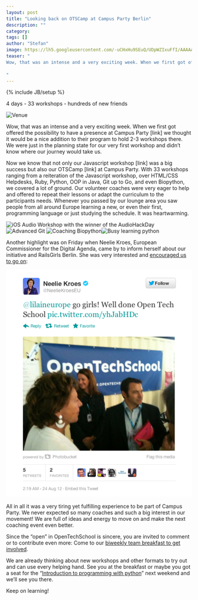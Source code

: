 ```yaml
---
layout: post
title: "Looking back on OTSCamp at Campus Party Berlin"
description: ""
category: 
tags: []
author: "Stefan"
image: https://lh5.googleusercontent.com/-uCHxHu9SEuQ/UDpWZIxuFfI/AAAAAAAAADI/YST4v34SKTs/w974-h180/PANO_20120821_155041.jpg
teaser: "
Wow, that was an intense and a very exciting week. When we first got offered the possibility to have a presence at Campus Party [link] we thought it would be a nice addition to their program to hold 2-3 workshops there. We were just in the planning state for our very first workshop and didn’t know where our journey would take us.

"
---
```

{% include JB/setup %}

4 days - 33 workshops - hundreds of new friends

![Venue](https://lh5.googleusercontent.com/-uCHxHu9SEuQ/UDpWZIxuFfI/AAAAAAAAADI/YST4v34SKTs/w974-h180/PANO_20120821_155041.jpg)

Wow, that was an intense and a very exciting week. When we first got offered the possibility to have a presence at Campus Party [link] we thought it would be a nice addition to their program to hold 2-3 workshops there. We were just in the planning state for our very first workshop and didn’t know where our journey would take us.

Now we know that not only our Javascript workshop [link] was a big success but also our OTSCamp [link] at Campus Party. With 33 workshops ranging from a reiteration of the Javascript workshop, over HTML/CSS Helpdesks, Ruby, Python, OOP in Java, Git up to Go, and even Biopython, we covered a lot of ground. Our volunteer coaches were very eager to help and offered to repeat their lessons or adapt the curriculum to the participants needs. Whenever you passed by our lounge area you saw people from all around Europe learning a new, or even their first, programming language or just studying the schedule. It was heartwarming.

![iOS Audio Workshop with the winner of the AudioHackDay](https://lh5.googleusercontent.com/-RXOoRZoD7W4/UDjw5WgHIGI/AAAAAAAAAbo/aYt14VVTYCw/w315-h236-n-k/1345908940635.jpg)![Advanced Git](https://lh3.googleusercontent.com/-RWchoV6po7I/UDjP8BPqGOI/AAAAAAAAAMY/7oHkolcCYYU/w314-h236-n-k/20120825_150937.jpg)
![Coaching Biopython](https://lh4.googleusercontent.com/-kCv9lqJqaDc/UDjPwxZYP4I/AAAAAAAAMSw/AyCVB8Pk66w/w402-h302-n-k/1345900428053.jpg)![Busy learning python](https://lh3.googleusercontent.com/-T6sXG23nuo4/UDkhea50NdI/AAAAAAAABMw/EICYsiQmMoE/w226-h302-n-k/IMG_20120825_204228.jpg)

Another highlight was on Friday when Neelie Kroes, European Commissioner for the Digital Agenda, came by to inform herself about our initiative and RailsGirls Berlin. She was very interested and [encouraged us to go on](https://twitter.com/NeelieKroesEU/status/238928478630735873/photo/1):

![Tweet about OTS by Neelie Kroes](/assets/content/tweet_by_neelie_kroes_about_ots_on_cp.png)

All in all it was a very tiring yet fulfilling experience to be part of Campus Party. We never expected so many coaches and such a big interest in our movement! We are full of ideas and energy to move on and make the next coaching event even better.

Since the “open” in OpenTechSchool is sincere, you are invited to comment or to contribute even more: Come to our [biweekly team breakfast to get involved](http://blog.opentechschool.org/2012/08/ots-biweekly-team-breakfasts.html).

We are already thinking about new workshops and other formats to try out and can use every helping hand. See you at the breakfast or maybe you got a seat for the “[Introduction to programming with python](http://www.meetup.com/opentechschool/events/73203362/?action=detail&eventId=73203362)” next weekend and we’ll see you there.

Keep on learning!

